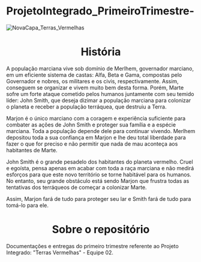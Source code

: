 # ProjetoIntegrado_PrimeiroTrimestre-
![NovaCapa_Terras_Vermelhas](https://user-images.githubusercontent.com/101808085/160294925-f93792d0-6add-4c77-8b52-ad7de25e38bd.jpg)

<h1 align="center"> História </h1>

A população marciana vive sob domínio de Merlhem, governador marciano, em um eficiente
sistema de castas: Alfa, Beta e Gama, compostas pelo Governador e nobres, os militares e
os civis, respectivamente. Assim, conseguem se organizar e vivem muito bem desta forma.
Porém, Marte sofre um forte ataque cometido pelos humanos juntamente com seu temido
líder: John Smith, que deseja dizimar a população marciana para colonizar o planeta e
receber a população terráquea, que destruiu a Terra.

Marjon é o único marciano com a coragem e experiência suficiente para combater as ações
de John Smith e proteger sua família e a espécie marciana. Toda a população depende dele
para continuar vivendo. Merlhem depositou toda a sua confiança em Marjon e lhe deu total
liberdade para fazer o que for preciso e não permitir que nada de mau aconteça aos
habitantes de Marte.

John Smith é o grande pesadelo dos habitantes do planeta vermelho. Cruel e egoísta,
pensa apenas em acabar com toda a raça marciana e não medirá esforços para que este
novo território se torne habitável para os humanos. No entanto, seu grande obstáculo está
sendo Marjon que frustra todas as tentativas dos terráqueos de começar a colonizar Marte.

Assim, Marjon fará de tudo para proteger seu lar e Smith fará de tudo para tomá-lo para ele.





<h1 align="center">Sobre o repositório</h1>


Documentações e entregas do primeiro trimestre referente ao Projeto Integrado: "Terras Vermelhas" - Equipe 02.  
